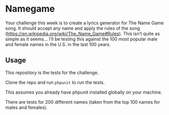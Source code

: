 # Namegame

Your challenge this week is to create a lyrics generator for The Name Game song. It should accept any name and apply the rules of the song (https://en.wikipedia.org/wiki/The_Name_Game#Rules). This isn’t quite as simple as it seems… I’ll be testing this against the 100 most popular male and female names in the U.S. in the last 100 years.

## Usage

This repository is the tests for the challenge.

Clone the repo and run `phpunit` to run the tests.

This assumes you already have phpunit installed globally on your machine.

There are tests for 200 different names (taken from the top 100 names for males and females).
